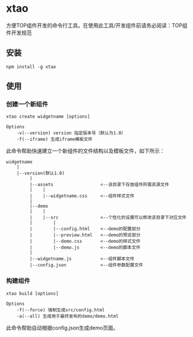 # xtao

方便TOP组件开发的命令行工具。在使用此工具/开发组件前请务必阅读：TOP组件开发规范

## 安装

	npm install -g xtao

## 使用

### 创建一个新组件
	
	xtao create widgetname [options]

	Options
		-v(--version) version 指定版本号（默认为1.0）
		-f(--iframe) 生成iframe模板文件

此命令帮助快速建立一个新组件的文件结构以及模板文件，如下所示：

	widgetname
		|
		|--version(默认1.0)
		     |
		     |--assets                  <--该目录下存放组件所需资源文件
		     |	  |  
		     |	  |--widgetname.css     <--组件样式文件  
		     |  
		     |--demo  
		     |	  |  
		     |	  |--src                <--个性化的设置可以修改该目录下对应文件
		     |	  	  |
		     |	  	  |--config.html    <--demo的配置部分
		     |	  	  |--preview.html   <--demo的预览部分
		     |	  	  |--demo.css       <--demo的样式文件
		     |	  	  |--demo.js        <--demo的脚本文件
		     |
		     |--widgetname.js           <--组件脚本文件
		     |--config.json             <--组件参数配置文件

### 构建组件
	
	xtao build [options]

	Options
		-f(--force) 强制生成src/config.html
		-a(--all) 生成用于最终发布的demo/demo.html

此命令帮助自动根据config.json生成demo页面。

